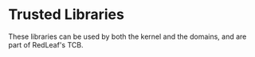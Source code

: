 # Trusted Libraries

These libraries can be used by both the kernel and the domains, and are part of RedLeaf's TCB.
